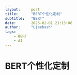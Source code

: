 ```yaml
---
layout:     post
title:      "BERT个性化定制"
subtitle:   "BERT"
date:       2025-02-01 21:15:06
author:     "Ljeehash"
tags:
    - BERT
    - AI
---
```



# BERT个性化定制


